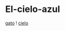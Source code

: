 # El-cielo-azul
[gato](https://mir24.tv/kotiki/simple/list/filter/all)
! [cielo](http://www.vokrugsveta.ru/img/bx/medialibrary/731/731a7864d2b8d6362fd42780f32a909e.jpg)
